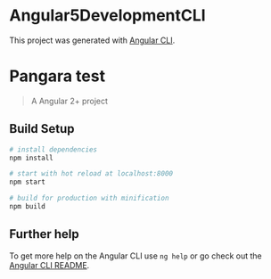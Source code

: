 # Angular5DevelopmentCLI

This project was generated with [Angular CLI](https://github.com/angular/angular-cli).

# Pangara test

> A Angular 2+ project

## Build Setup

``` bash
# install dependencies
npm install

# start with hot reload at localhost:8000
npm start

# build for production with minification
npm build

```

## Further help

To get more help on the Angular CLI use `ng help` or go check out the [Angular CLI README](https://github.com/angular/angular-cli/blob/master/README.md).
